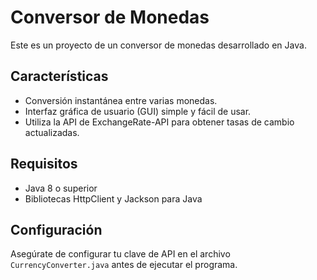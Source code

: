 # Conversor de Monedas

Este es un proyecto de un conversor de monedas desarrollado en Java.

## Características

- Conversión instantánea entre varias monedas.
- Interfaz gráfica de usuario (GUI) simple y fácil de usar.
- Utiliza la API de ExchangeRate-API para obtener tasas de cambio actualizadas.

## Requisitos

- Java 8 o superior
- Bibliotecas HttpClient y Jackson para Java

## Configuración

Asegúrate de configurar tu clave de API en el archivo `CurrencyConverter.java` antes de ejecutar el programa.

